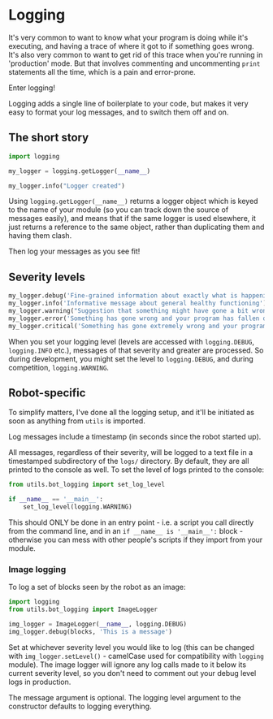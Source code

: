 # Logging

It's very common to want to know what your program is doing while it's executing, and having a trace of where it got to if something goes wrong.
It's also very common to want to get rid of this trace when you're running in 'production' mode.
But that involves commenting and uncommenting `print` statements all the time, which is a pain and error-prone.

Enter logging!

Logging adds a single line of boilerplate to your code, but makes it very easy to format your log messages, and to switch them off and on.

## The short story

```python
import logging

my_logger = logging.getLogger(__name__)

my_logger.info("Logger created")
```

Using `logging.getLogger(__name__)` returns a logger object which is keyed to the name of your module (so you can track down
the source of messages easily), and means that if the same logger is used elsewhere, it just returns a reference to the same object,
rather than duplicating them and having them clash.

Then log your messages as you see fit!

## Severity levels

```python
my_logger.debug('Fine-grained information about exactly what is happening at every step')
my_logger.info('Informative message about general healthy functioning')
my_logger.warning("Suggestion that something might have gone a bit wrong, but it hasn't broken yet")
my_logger.error('Something has gone wrong and your program has fallen over')
my_logger.critical('Something has gone extremely wrong and your program may have caused other problems with your computer')
```

When you set your logging level (levels are accessed with `logging.DEBUG`, `logging.INFO` etc.), messages of that severity and
greater are processed. So during development, you might set the level to `logging.DEBUG`, and during competition, `logging.WARNING`.

## Robot-specific

To simplify matters, I've done all the logging setup, and it'll be initiated as soon as anything from `utils` is imported.

Log messages include a timestamp (in seconds since the robot started up).

All messages, regardless of their severity, will be logged to a text file in a timestamped subdirectory of the `logs/`
directory.
By default, they are all printed to the console as well. To set the level of logs printed to the console:

```python
from utils.bot_logging import set_log_level

if __name__ == '__main__':
    set_log_level(logging.WARNING)
```

This should ONLY be done in an entry point - i.e. a script you call directly from the command line, and in an
`if __name__ is '__main__':` block - otherwise you can mess with other people's scripts if they import from your module.

### Image logging

To log a set of blocks seen by the robot as an image:

```python
import logging
from utils.bot_logging import ImageLogger

img_logger = ImageLogger(__name__, logging.DEBUG)
img_logger.debug(blocks, 'This is a message')
```

Set at whichever severity level you would like to log (this can be changed with `img_logger.setLevel()` - camelCase used for compatibility
with `logging` module). The image logger will ignore any log calls made to it below its current severity level, so you don't need to
comment out your debug level logs in production.

The message argument is optional. The logging level argument to the constructor defaults to logging everything.